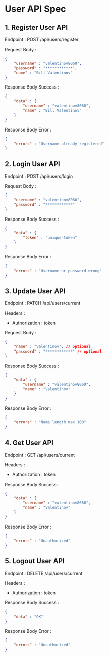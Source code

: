 # User API Spec

## 1. Register User API

Endpoint :  POST /api/users/register

Request Body :

```json
{
    "username" : "valentinov8060",
    "password" : "************",
    "name" : "Bill Valentinov"
}
```

Response Body Success :

```json
{
    "data" : {
        "username" : "valentinov8060",
        "name" : "Bill Valentinov"
    }
}
```

Response Body Error : 

```json
{
    "errors" : "Username already registered"
}
```

## 2. Login User API

Endpoint : POST /api/users/login

Request Body :

```json
{
    "username" : "valentinov8060",
    "password" : "************"
}
```

Response Body Success : 

```json
{
    "data" : {
        "token" : "unique-token"
    }
}
```

Response Body Error :

```json
{
    "errors" : "Username or password wrong"
}
```

## 3. Update User API

Endpoint : PATCH /api/users/current

Headers :
- Authorization : token 

Request Body :

```json
{
    "name" : "Valentinov", // optional
    "password" : "************" // optional
}
```

Response Body Success : 

```json
{
    "data" : {
        "username" : "valentinov8060",
        "name" : "Valentinov"
    }
}
```

Response Body Error : 

```json
{
    "errors" : "Name length max 100"
}
```

## 4. Get User API

Endpoint : GET /api/users/current

Headers :
- Authorization : token

Response Body Success:

```json
{
    "data" : {
        "username" : "valentinov8060",
        "name" : "Valentinov"
    }
}
```

Response Body Error : 

```json
{
    "errors" : "Unauthorized"
}
```

## 5. Logout User API

Endpoint : DELETE /api/users/current

Headers :
- Authorization : token

Response Body Success : 

```json
{
    "data" : "OK"
}
```

Response Body Error : 

```json
{
    "errors" : "Unauthorized"
}
```
